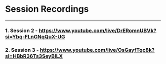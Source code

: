 # Session Recordings
-------------------------------------------
### 1. Session 2 - https://www.youtube.com/live/DrERomnUBVk?si=Ybq-FLnGNqQuX-UG
### 2. Session 3 - https://www.youtube.com/live/OsGayfTqc8k?si=HBbR36Ts3SeyBILX
